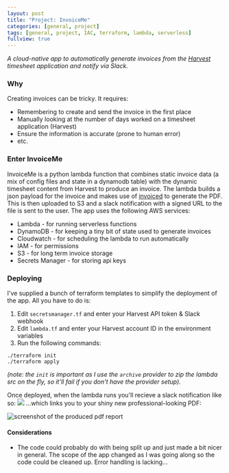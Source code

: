 ```yaml
---
layout: post
title: "Project: InvoiceMe"
categories: [general, project]
tags: [general, project, IAC, terraform, lambda, serverless]
fullview: true
---
```


_A cloud-native app to automatically generate invoices from the [Harvest](https://www.getharvest.com/) timesheet application and notify via Slack._
 
### Why
Creating invoices can be tricky. It requires:
 * Remembering to create and send the invoice in the first place
 * Manually looking at the number of days worked on a timesheet application (Harvest)
 * Ensure the information is accurate (prone to human error)
 * etc.

### Enter InvoiceMe
InvoiceMe is a python lambda function that combines static invoice data (a mix of config files and state in a dynamodb table) with the dynamic timesheet content from Harvest to produce an invoice. The lambda builds a json payload for the invoice and makes use of [invoiced](https://invoice-generator.com/#/1) to generate the PDF. This is then uploaded to S3 and a slack notification with a signed URL to the file is sent to the user. The app uses the following AWS services:
* Lambda - for running serverless functions
* DynamoDB - for keeping a tiny bit of state used to generate invoices
* Cloudwatch - for scheduling the lambda to run automatically
* IAM - for permissions
* S3 - for long term invoice storage
* Secrets Manager - for storing api keys

### Deploying
I've supplied a bunch of terraform templates to simplify the deployment of the app. All you have to do is:
1. Edit `secretsmanager.tf` and enter your Harvest API token & Slack webhook
2. Edit `lambda.tf` and enter your Harvest account ID in the environment variables
2. Run the following commands:
```
./terraform init
./terraform apply
```
*(note: the `init` is important as I use the `archive` provider to zip the lambda src on the fly, so it'll fail if you don't have the provider setup).*

Once deployed, when the lambda runs you'll recieve a slack notification like so:
![](https://i.imgur.com/WJ1AXwP.jpg)
...which links you to your shiny new professional-looking PDF:

![screenshot of the produced pdf report](https://i.imgur.com/5OSKJkG.jpg)
#### Considerations
* The code could probably do with being split up and just made a bit nicer in general. The scope of the app changed as I was going along so the code could be cleaned up. Error handling is lacking...
